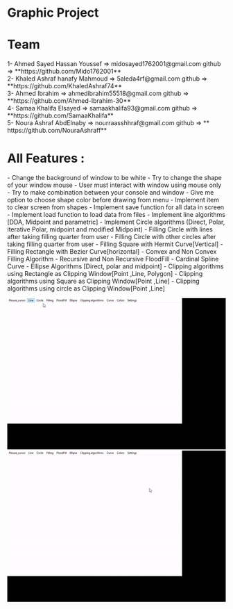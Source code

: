 # Graphic Project
<h1> Team </h1>
1- Ahmed Sayed Hassan Youssef => midosayed1762001@gmail.com      github => **https://github.com/Mido1762001** <br>
2-  Khaled Ashraf hanafy Mahmoud => 5aleda4rf@gmail.com         github => **https://github.com/KhaledAshraf74** <br> 
3-  Ahmed Ibrahim => ahmedibrahim55518@gmail.com   github => **https://github.com/Ahmed-Ibrahim-30** <br> 
4-  Samaa Khalifa Elsayed => samaakhalifa93@gmail.com           github => **https://github.com/SamaaKhalifa** <br> 
5-  Noura Ashraf AbdElnaby => nourraasshhraf@gmail.com          github => ** https://github.com/NouraAshraff** <br> 

<h1> All Features : </h1>
- Change the background of window to be white
- Try to change the shape of your window mouse
- User must interact with window using mouse only 
- Try to make combination between your console and window 
- Give me option to choose shape color before drawing from menu
- Implement item to clear screen from shapes
- Implement save function for all data in screen 
- Implement load function to load data from files
- Implement line algorithms [DDA, Midpoint and parametric]
- Implement Circle algorithms (Direct, Polar, iterative Polar, midpoint and 
modified Midpoint)
- Filling Circle with lines after taking filling quarter from user
- Filling Circle with other circles after taking filling quarter from user
- Filling Square with Hermit Curve[Vertical]
- Filling Rectangle with Bezier Curve[horizontal]
- Convex and Non Convex Filling Algorithm 
- Recursive and Non Recursive FloodFill
- Cardinal Spline Curve
- Ellipse Algorithms [Direct, polar and midpoint]
- Clipping algorithms using Rectangle as Clipping Window[Point ,Line, Polygon] 
- Clipping algorithms using Square as Clipping Window[Point ,Line]
- Clipping algorithms using circle as Clipping Window[Point ,Line]

![This is an image](https://github.com/Ahmed-Ibrahim-30/Graphics-Project/blob/master/screee1.gif?raw=true)
![This is an image](https://github.com/Ahmed-Ibrahim-30/Graphics-Project/blob/master/screen2.gif?raw=true)

